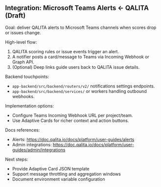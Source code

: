 ## Integration: Microsoft Teams Alerts ← QALITA (Draft)

Goal: deliver QALITA alerts to Microsoft Teams channels when scores drop or issues change.

High-level flow:

1. QALITA scoring rules or issue events trigger an alert.
2. A notifier posts a card/message to Teams via Incoming Webhook or Graph API.
3. (Optional) Deep links guide users back to QALITA issue details.

Backend touchpoints:

- `app-backend/src/backend/routers/v2/` notifications settings endpoints.
- `app-backend/src/backend/services/` or workers handling outbound webhooks.

Implementation options:

- Configure Teams Incoming Webhook URL per project/team.
- Use Adaptive Cards for richer context and action buttons.

Docs references:

- Alerts: https://doc.qalita.io/docs/platform/user-guides/alerts
- Admin integrations: https://doc.qalita.io/docs/platform/user-guides/admin/integrations

Next steps:

- Provide Adaptive Card JSON template
- Support message throttling and aggregation windows
- Document environment variable configuration


